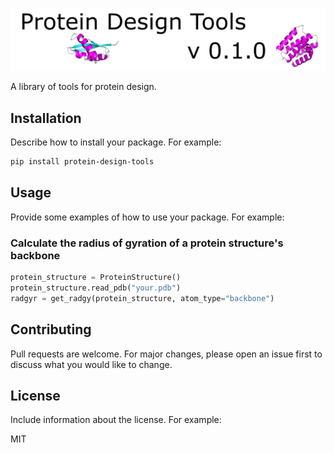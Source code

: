 ![Banner](assets/banner.png)




A library of tools for protein design.

## Installation

Describe how to install your package. For example:

```bash
pip install protein-design-tools
```

## Usage
Provide some examples of how to use your package. For example:

### Calculate the radius of gyration of a protein structure's backbone

```python
protein_structure = ProteinStructure()
protein_structure.read_pdb("your.pdb")
radgyr = get_radgy(protein_structure, atom_type="backbone")

```

## Contributing
Pull requests are welcome. For major changes, please open an issue first to discuss what you would like to change.

## License
Include information about the license. For example:

MIT
